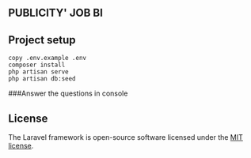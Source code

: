 

## PUBLICITY' JOB BI

## Project setup
```
copy .env.example .env
composer install
php artisan serve
php artisan db:seed
```


###Answer the questions in console



## License

The Laravel framework is open-source software licensed under the [MIT license](https://opensource.org/licenses/MIT).
